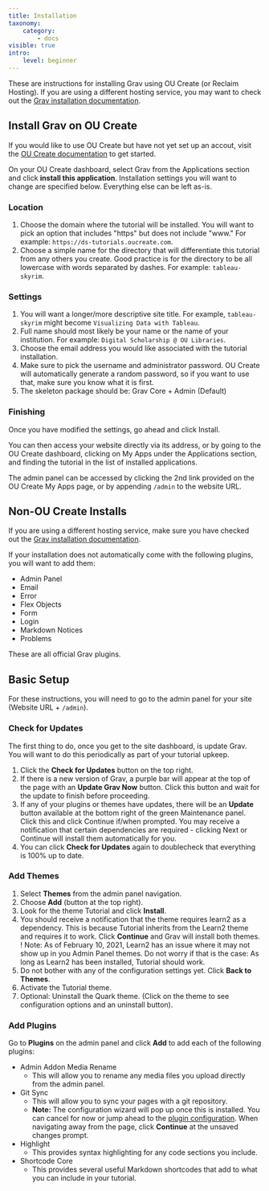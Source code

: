 ```yaml
---
title: Installation
taxonomy:
    category:
        - docs
visible: true
intro:
    level: beginner
---
```


These are instructions for installing Grav using OU Create (or Reclaim Hosting). If you are using a different hosting service, you may want to check out the [Grav installation documentation](https://learn.getgrav.org/basics/installation).

## Install Grav on OU Create

If you would like to use OU Create but have not yet set up an accout, visit the [OU Create documentation](https://create.ou.edu/docs/getting-started/general-information/) to get started.

On your OU Create dashboard, select Grav from the Applications section and click **install this application**. Installation settings you will want to change are specified below. Everything else can be left as-is.

### Location

1. Choose the domain where the tutorial will be installed. You will want to pick an option that includes "https" but does not include "www." For example: `https://ds-tutorials.oucreate.com`.
2. Choose a simple name for the directory that will differentiate this tutorial from any others you create. Good practice is for the directory to be all lowercase with words separated by dashes. For example: `tableau-skyrim`.

### Settings

1. You will want a longer/more descriptive site title. For example, `tableau-skyrim` might become `Visualizing Data with Tableau`.
2. Full name should most likely be your name or the name of your institution. For example: `Digital Scholarship @ OU Libraries`.
3. Choose the email address you would like associated with the tutorial installation.
4. Make sure to pick the username and administrator password. OU Create will automatically generate a random password, so if you want to use that, make sure you know what it is first.
5. The skeleton package should be: Grav Core + Admin (Default)

### Finishing

Once you have modified the settings, go ahead and click Install.

You can then access your website directly via its address, or by going to the OU Create dashboard, clicking on My Apps under the Applications section, and finding the tutorial in the list of installed applications.

The admin panel can be accessed by clicking the 2nd link provided on the OU Create My Apps page, or by appending `/admin` to the website URL.

## Non-OU Create Installs

If you are using a different hosting service, make sure you have checked out the [Grav installation documentation](https://learn.getgrav.org/basics/installation).

If your installation does not automatically come with the following plugins, you will want to add them:
- Admin Panel
- Email
- Error
- Flex Objects
- Form
- Login
- Markdown Notices
- Problems

These are all official Grav plugins.

## Basic Setup

For these instructions, you will need to go to the admin panel for your site (Website URL + `/admin`).

### Check for Updates

The first thing to do, once you get to the site dashboard, is update Grav. You will want to do this periodically as part of your tutorial upkeep.

1. Click the **Check for Updates** button on the top right.
2. If there is a new version of Grav, a purple bar will appear at the top of the page with an **Update Grav Now** button. Click this button and wait for the update to finish before proceeding.
3. If any of your plugins or themes have updates, there will be an **Update** button available at the bottom right of the green Maintenance panel. Click this and click Continue if/when prompted. You may receive a notification that certain dependencies are required - clicking Next or Continue will install them automatically for you.
4. You can click **Check for Updates** again to doublecheck that everything is 100% up to date.

### Add Themes

1. Select **Themes** from the admin panel navigation.
2. Choose **Add** (button at the top right).
3. Look for the theme Tutorial and click **Install**.
4. You should receive a notification that the theme requires learn2 as a dependency. This is because Tutorial inherits from the Learn2 theme and requires it to work. Click **Continue** and Grav will install both themes.
! Note: As of February 10, 2021, Learn2 has an issue where it may not show up in you Admin Panel themes. Do not worry if that is the case: As long as Learn2 has been installed, Tutorial should work.
5. Do not bother with any of the configuration settings yet. Click **Back to Themes**.
6. Activate the Tutorial theme.
7. Optional: Uninstall the Quark theme. (Click on the theme to see configuration options and an uninstall button).

### Add Plugins

Go to **Plugins** on the admin panel and click **Add** to add each of the following plugins:

- Admin Addon Media Rename
	- This will allow you to rename any media files you upload directly from the admin panel.
- Git Sync
	- This will allow you to sync your pages with a git repository.
	- **Note:** The configuration wizard will pop up once this is installed. You can cancel for now or jump ahead to the [plugin configuration](https://ds-tutorials.oucreate.com/tutorial-template/setup/configuration#plugin-configuration). When navigating away from the page, click **Continue** at the unsaved changes prompt.
- Highlight
	- This provides syntax highlighting for any code sections you include.
- Shortcode Core
	- This provides several useful Markdown shortcodes that add to what you can include in your tutorial.